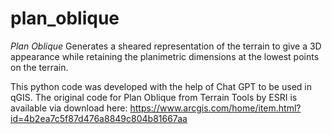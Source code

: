 # plan_oblique

*Plan Oblique*
Generates a sheared representation of the terrain to give a 3D appearance while retaining the planimetric dimensions at the lowest points on the terrain.

This python code was developed with the help of Chat GPT to be used in qGIS. The original code for Plan Oblique from Terrain Tools by ESRI is available via download here: https://www.arcgis.com/home/item.html?id=4b2ea7c5f87d476a8849c804b81667aa

